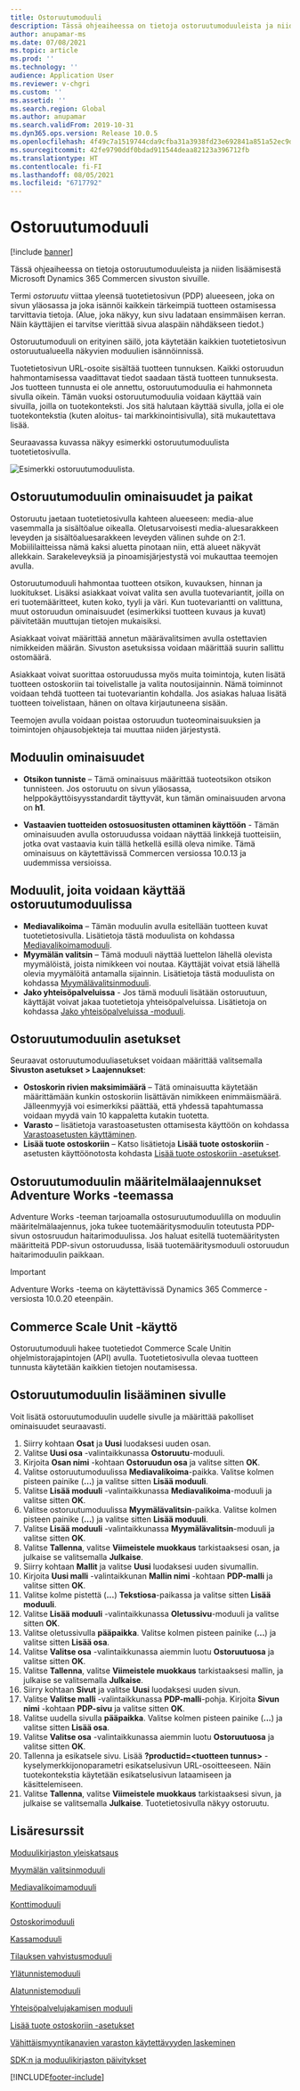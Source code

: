 ```yaml
---
title: Ostoruutumoduuli
description: Tässä ohjeaiheessa on tietoja ostoruutumoduuleista ja niiden lisäämisestä Microsoft Dynamics 365 Commercen sivuston sivuille.
author: anupamar-ms
ms.date: 07/08/2021
ms.topic: article
ms.prod: ''
ms.technology: ''
audience: Application User
ms.reviewer: v-chgri
ms.custom: ''
ms.assetid: ''
ms.search.region: Global
ms.author: anupamar
ms.search.validFrom: 2019-10-31
ms.dyn365.ops.version: Release 10.0.5
ms.openlocfilehash: 4f49c7a1519744cda9cfba31a3938fd23e692841a851a52ec9d18a241f8c0458
ms.sourcegitcommit: 42fe9790ddf0bdad911544deaa82123a396712fb
ms.translationtype: HT
ms.contentlocale: fi-FI
ms.lasthandoff: 08/05/2021
ms.locfileid: "6717792"
---
```

# <a name="buy-box-module"></a>Ostoruutumoduuli

[!include [banner](includes/banner.md)]

Tässä ohjeaiheessa on tietoja ostoruutumoduuleista ja niiden lisäämisestä Microsoft Dynamics 365 Commercen sivuston sivuille.

Termi *ostoruutu* viittaa yleensä tuotetietosivun (PDP) alueeseen, joka on sivun yläosassa ja joka isännöi kaikkein tärkeimpiä tuotteen ostamisessa tarvittavia tietoja. (Alue, joka näkyy, kun sivu ladataan ensimmäisen kerran. Näin käyttäjien ei tarvitse vierittää sivua alaspäin nähdäkseen tiedot.)

Ostoruutumoduuli on erityinen säilö, jota käytetään kaikkien tuotetietosivun ostoruutualueella näkyvien moduulien isännöinnissä.

Tuotetietosivun URL-osoite sisältää tuotteen tunnuksen. Kaikki ostoruudun hahmontamisessa vaadittavat tiedot saadaan tästä tuotteen tunnuksesta. Jos tuotteen tunnusta ei ole annettu, ostoruutumoduulia ei hahmonneta sivulla oikein. Tämän vuoksi ostoruutumoduulia voidaan käyttää vain sivuilla, joilla on tuotekonteksti. Jos sitä halutaan käyttää sivulla, jolla ei ole tuotekontekstia (kuten aloitus- tai markkinointisivulla), sitä mukautettava lisää.

Seuraavassa kuvassa näkyy esimerkki ostoruutumoduulista tuotetietosivulla.

![Esimerkki ostoruutumoduulista.](./media/ecommerce-pdp-buybox.PNG)

## <a name="buy-box-module-properties-and-slots"></a>Ostoruutumoduulin ominaisuudet ja paikat 

Ostoruutu jaetaan tuotetietosivulla kahteen alueeseen: media-alue vasemmalla ja sisältöalue oikealla. Oletusarvoisesti media-aluesarakkeen leveyden ja sisältöaluesarakkeen leveyden välinen suhde on 2:1. Mobiililaitteissa nämä kaksi aluetta pinotaan niin, että alueet näkyvät allekkain. Sarakeleveyksiä ja pinoamisjärjestystä voi mukauttaa teemojen avulla.

Ostoruutumoduuli hahmontaa tuotteen otsikon, kuvauksen, hinnan ja luokitukset. Lisäksi asiakkaat voivat valita sen avulla tuotevariantit, joilla on eri tuotemääritteet, kuten koko, tyyli ja väri. Kun tuotevariantti on valittuna, muut ostoruudun ominaisuudet (esimerkiksi tuotteen kuvaus ja kuvat) päivitetään muuttujan tietojen mukaisiksi. 

Asiakkaat voivat määrittää annetun määrävalitsimen avulla ostettavien nimikkeiden määrän. Sivuston asetuksissa voidaan määrittää suurin sallittu ostomäärä.

Asiakkaat voivat suorittaa ostoruudussa myös muita toimintoja, kuten lisätä tuotteen ostoskoriin tai toivelistalle ja valita noutosijainnin. Nämä toiminnot voidaan tehdä tuotteen tai tuotevariantin kohdalla. Jos asiakas haluaa lisätä tuotteen toivelistaan, hänen on oltava kirjautuneena sisään.

Teemojen avulla voidaan poistaa ostoruudun tuoteominaisuuksien ja toimintojen ohjausobjekteja tai muuttaa niiden järjestystä. 

## <a name="module-properties"></a>Moduulin ominaisuudet

- **Otsikon tunniste** – Tämä ominaisuus määrittää tuoteotsikon otsikon tunnisteen. Jos ostoruutu on sivun yläosassa, helppokäyttöisyysstandardit täyttyvät, kun tämän ominaisuuden arvona on **h1**. 

- **Vastaavien tuotteiden ostosuositusten ottaminen käyttöön** - Tämän ominaisuuden avulla ostoruudussa voidaan näyttää linkkejä tuotteisiin, jotka ovat vastaavia kuin tällä hetkellä esillä oleva nimike. Tämä ominaisuus on käytettävissä Commercen versiossa 10.0.13 ja uudemmissa versioissa.

## <a name="modules-that-can-be-used-in-a-buy-box-module"></a>Moduulit, joita voidaan käyttää ostoruutumoduulissa

- **Mediavalikoima** – Tämän moduulin avulla esitellään tuotteen kuvat tuotetietosivulla. Lisätietoja tästä moduulista on kohdassa [Mediavalikoimamoduuli](media-gallery-module.md).
- **Myymälän valitsin** – Tämä moduuli näyttää luettelon lähellä olevista myymälöistä, joista nimikkeen voi noutaa. Käyttäjät voivat etsiä lähellä olevia myymälöitä antamalla sijainnin. Lisätietoja tästä moduulista on kohdassa [Myymälävalitsinmoduuli](store-selector.md).
- **Jako yhteisöpalveluissa** - Jos tämä moduuli lisätään ostoruutuun, käyttäjät voivat jakaa tuotetietoja yhteisöpalveluissa. Lisätietoja on kohdassa [Jako yhteisöpalveluissa -moduuli](social-share-module.md).

## <a name="buy-box-module-settings"></a>Ostoruutumoduulin asetukset

Seuraavat ostoruutumoduuliasetukset voidaan määrittää valitsemalla **Sivuston asetukset \> Laajennukset**:

- **Ostoskorin rivien maksimimäärä** – Tätä ominaisuutta käytetään määrittämään kunkin ostoskoriin lisättävän nimikkeen enimmäismäärä. Jälleenmyyjä voi esimerkiksi päättää, että yhdessä tapahtumassa voidaan myydä vain 10 kappaletta kutakin tuotetta.
- **Varasto** – lisätietoja varastoasetusten ottamisesta käyttöön on kohdassa [Varastoasetusten käyttäminen](inventory-settings.md).
- **Lisää tuote ostoskoriin** – Katso lisätietoja **Lisää tuote ostoskoriin** -asetusten käyttöönotosta kohdasta [Lisää tuote ostoskoriin -asetukset](add-cart-settings.md).

## <a name="buy-box-module-definition-extensions-in-the-adventure-works-theme"></a>Ostoruutumoduulin määritelmälaajennukset Adventure Works -teemassa

Adventure Works -teeman tarjoamalla ostosuruutumoduulilla on moduulin määritelmälaajennus, joka tukee tuotemääritysmoduulin toteutusta PDP-sivun ostosruudun haitarimoduulissa. Jos haluat esitellä tuotemääritysten määritteitä PDP-sivun ostoruudussa, lisää tuotemääritysmoduuli ostoruudun haitarimoduulin paikkaan.


> [!IMPORTANT]
> Adventure Works -teema on käytettävissä Dynamics 365 Commerce -versiosta 10.0.20 eteenpäin.


## <a name="commerce-scale-unit-interaction"></a>Commerce Scale Unit -käyttö

Ostoruutumoduuli hakee tuotetiedot Commerce Scale Unitin ohjelmistorajapintojen (API) avulla. Tuotetietosivulla olevaa tuotteen tunnusta käytetään kaikkien tietojen noutamisessa.

## <a name="add-a-buy-box-module-to-a-page"></a>Ostoruutumoduulin lisääminen sivulle

Voit lisätä ostoruutumoduulin uudelle sivulle ja määrittää pakolliset ominaisuudet seuraavasti.

1. Siirry kohtaan **Osat** ja **Uusi** luodaksesi uuden osan.
1. Valitse **Uusi osa** -valintaikkunassa **Ostoruutu**-moduuli.
1. Kirjoita **Osan nimi** -kohtaan **Ostoruudun osa** ja valitse sitten **OK**.
1. Valitse ostoruutumoduulissa **Mediavalikoima**-paikka. Valitse kolmen pisteen painike (**...**) ja valitse sitten **Lisää moduuli**.
1. Valitse **Lisää moduuli** -valintaikkunassa **Mediavalikoima**-moduuli ja valitse sitten **OK**.
1. Valitse ostoruutumoduulissa **Myymälävalitsin**-paikka. Valitse kolmen pisteen painike (**...**) ja valitse sitten **Lisää moduuli**.
1. Valitse **Lisää moduuli** -valintaikkunassa **Myymälävalitsin**-moduuli ja valitse sitten **OK**.
1. Valitse **Tallenna**, valitse **Viimeistele muokkaus** tarkistaaksesi osan, ja julkaise se valitsemalla **Julkaise**.
1. Siirry kohtaan **Mallit** ja valitse **Uusi** luodaksesi uuden sivumallin.
1. Kirjoita **Uusi malli** -valintaikkunan **Mallin nimi** -kohtaan **PDP-malli** ja valitse sitten **OK**.
1. Valitse kolme pistettä (**...**) **Tekstiosa**-paikassa ja valitse sitten **Lisää moduuli**.
1. Valitse **Lisää moduuli** -valintaikkunassa **Oletussivu**-moduuli ja valitse sitten **OK**.
1. Valitse oletussivulla **pääpaikka**. Valitse kolmen pisteen painike (**...**) ja valitse sitten **Lisää osa**.
1. Valitse **Valitse osa** -valintaikkunassa aiemmin luotu **Ostoruutuosa** ja valitse sitten **OK**.
1. Valitse **Tallenna**, valitse **Viimeistele muokkaus** tarkistaaksesi mallin, ja julkaise se valitsemalla **Julkaise**.
1. Siirry kohtaan **Sivut** ja valitse **Uusi** luodaksesi uuden sivun.
1. Valitse **Valitse malli** -valintaikkunassa **PDP-malli**-pohja. Kirjoita **Sivun nimi** -kohtaan **PDP-sivu** ja valitse sitten **OK**.
1. Valitse uudella sivulla **pääpaikka**. Valitse kolmen pisteen painike (**...**) ja valitse sitten **Lisää osa**.
1. Valitse **Valitse osa** -valintaikkunassa aiemmin luotu **Ostoruutuosa** ja valitse sitten **OK**.
1. Tallenna ja esikatsele sivu. Lisää **?productid=&lt;tuotteen tunnus&gt;** -kyselymerkkijonoparametri esikatselusivun URL-osoitteeseen. Näin tuotekontekstia käytetään esikatselusivun lataamiseen ja käsittelemiseen.
1. Valitse **Tallenna**, valitse **Viimeistele muokkaus** tarkistaaksesi sivun, ja julkaise se valitsemalla **Julkaise**. Tuotetietosivulla näkyy ostoruutu.

## <a name="additional-resources"></a>Lisäresurssit

[Moduulikirjaston yleiskatsaus](starter-kit-overview.md)

[Myymälän valitsinmoduuli](store-selector.md)

[Mediavalikoimamoduuli](media-gallery-module.md)

[Konttimoduuli](add-container-module.md)

[Ostoskorimoduuli](add-cart-module.md)

[Kassamoduuli](add-checkout-module.md)

[Tilauksen vahvistusmoduuli](order-confirmation-module.md)

[Ylätunnistemoduuli](author-header-module.md)

[Alatunnistemoduuli](author-footer-module.md)

[Yhteisöpalvelujakamisen moduuli](social-share-module.md)

[Lisää tuote ostoskoriin -asetukset](add-cart-settings.md)

[Vähittäismyyntikanavien varaston käytettävyyden laskeminen](calculated-inventory-retail-channels.md)

[SDK:n ja moduulikirjaston päivitykset](e-commerce-extensibility/sdk-updates.md)


[!INCLUDE[footer-include](../includes/footer-banner.md)]
